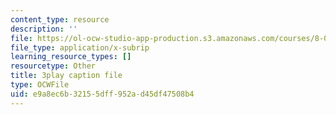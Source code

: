```yaml
---
content_type: resource
description: ''
file: https://ol-ocw-studio-app-production.s3.amazonaws.com/courses/8-01sc-classical-mechanics-fall-2016/e9a8ec6b32155dff952ad45df47508b4_Lpd_TddOSZY.vtt
file_type: application/x-subrip
learning_resource_types: []
resourcetype: Other
title: 3play caption file
type: OCWFile
uid: e9a8ec6b-3215-5dff-952a-d45df47508b4
---
```

